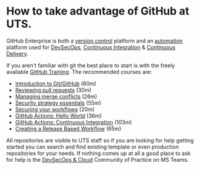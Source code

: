 # How to take advantage of GitHub at UTS.

GitHub Enterprise is both a [version control](https://betterexplained.com/articles/a-visual-guide-to-version-control/) platform and an [automation](https://docs.github.com/en/actions) platform used for [DevSecOps](https://www.devsecops.org/), [Continuous Integration](https://martinfowler.com/articles/continuousIntegration.html) & [Continuous Delivery](https://minimumcd.org/minimumcd/).

If you aren't familiar with git the best place to start is with the freely available [GitHub Training](https://lab.github.com/). The recommended courses are:

 - [Introduction to Git/GitHub](https://lab.github.com/githubtraining/introduction-to-github) (60m)
 - [Reviewing pull requests](https://lab.github.com/githubtraining/reviewing-pull-requests) (30m)
 - [Managing merge conflicts](https://lab.github.com/githubtraining/managing-merge-conflicts) (26m)
 - [Security strategy essentials](https://lab.github.com/githubtraining/security-strategy-essentials) (55m)
 - [Securing your workflows](https://lab.github.com/githubtraining/securing-your-workflows) (20m)
 - [GitHub Actions: Hello World](https://lab.github.com/githubtraining/github-actions:-hello-world) (36m)
 - [GitHub Actions: Continuous Integration](https://lab.github.com/githubtraining/github-actions:-continuous-integration) (103m)
 - [Creating a Release Based Workflow](https://lab.github.com/githubtraining/create-a-release-based-workflow) (65m)

All repositories are visible to UTS staff so if you are looking for help getting started you can search and find existing template or even production repositories for your needs. If nothing comes up at all a good place to ask for help is the [DevSecOps & Cloud](https://teams.microsoft.com/l/channel/19%3af2a50ad3f73d4976891535418e223c88%40thread.tacv2/CoP%2520DevSecOps%2520and%2520Cloud?groupId=9489e625-6fbc-416b-9a9c-4ea9254935a0&tenantId=e8911c26-cf9f-4a9c-878e-527807be8791) Community of Practice on MS Teams.
